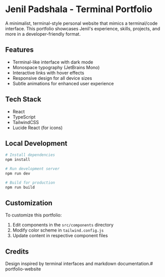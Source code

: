# Jenil Padshala - Terminal Portfolio

A minimalist, terminal-style personal website that mimics a terminal/code interface. This portfolio showcases Jenil's experience, skills, projects, and more in a developer-friendly format.

## Features

- Terminal-like interface with dark mode
- Monospace typography (JetBrains Mono)
- Interactive links with hover effects
- Responsive design for all device sizes
- Subtle animations for enhanced user experience

## Tech Stack

- React
- TypeScript
- TailwindCSS
- Lucide React (for icons)

## Local Development

```bash
# Install dependencies
npm install

# Run development server
npm run dev

# Build for production
npm run build
```

## Customization

To customize this portfolio:

1. Edit components in the `src/components` directory
2. Modify color scheme in `tailwind.config.js`
3. Update content in respective component files

## Credits

Design inspired by terminal interfaces and markdown documentation.# portfolio-website
